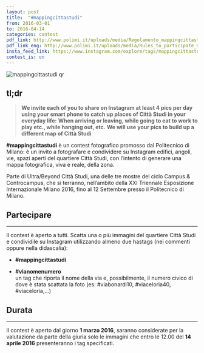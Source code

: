 ```yaml
---
layout: post
title:  "#mappingcittastudi"
from: 2016-03-01
to: 2016-04-14
categories: contest
pdf_link: http://www.polimi.it/uploads/media/Regolamento_mappingcittastudi_.pdf
pdf_link_eng: http://www.polimi.it/uploads/media/Rules_to_participate_mappingcittastudi_.pdf
insta_feed_link: https://www.instagram.com/explore/tags/mappingcittastudi
contest_is: on
---
```



![mappingcittastudi qr]({{site.baseurl}}/assets/i/beyondcittastudi_org-contest-mappingcittastudi.png)


tl;dr
---

> **We invite each of you to share on Instagram at least 4 pics per day using your smart phone to catch up places of Città Studi in your everyday life:**
> **When arriving or leaving, while going to eat to work to play etc., while hanging out, etc.**
> **We will use your pics to build up a different map of Città Studi**


**#‎mappingcittastudi** è un contest fotografico promosso dal Politecnico di Milano: è un invito a fotografare e condividere su Instagram edifici, angoli, vie, spazi aperti del quartiere Città Studi, con l’intento di generare una mappa fotografica, viva e reale, della zona.

Parte di Ultra/Beyond Città Studi, una delle tre mostre del ciclo Campus &amp; Controcampus, che si terranno, nell’ambito della XXI Triennale Esposizione Internazionale Milano 2016, fino al 12 Settembre presso il Politecnico di Milano.


Partecipare
---
-----

Il contest è aperto a tutti. Scatta una o più immagini del quartiere Città Studi e condividile su Instagram utilizzando almeno due hastags (nei commenti oppure nella didascalia):

- **#mappingcittastudi**

- **#vianomenumero**  
un tag che riporta il nome della via e, possibilmente, il numero civico di dove è stata scattata la foto (es: #viabonardi10, #viaceloria40, #viaceloria,...)

Durata
---
-----

Il contest è aperto dal giorno **1 marzo 2016**, saranno considerate per la valutazione da parte della giuria solo le immagini che entro le 12.00 del **14 aprile 2016** presenteranno i tag specificati.
